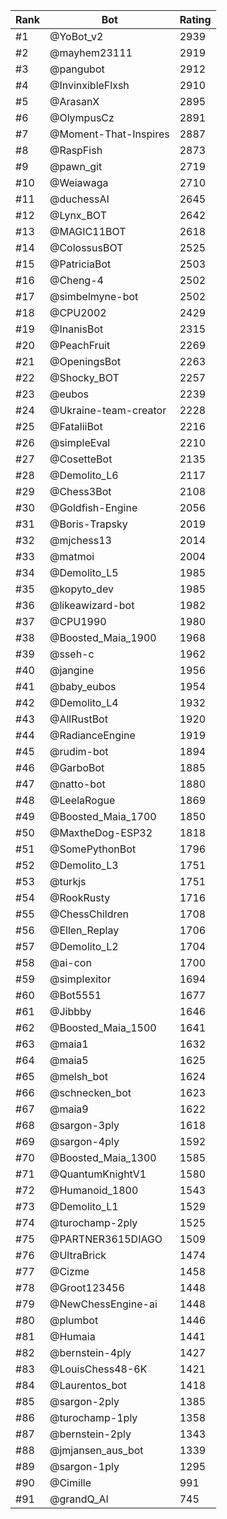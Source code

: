 Rank|Bot|Rating
---|---|---
#1|@YoBot_v2|2939
#2|@mayhem23111|2919
#3|@pangubot|2912
#4|@InvinxibleFlxsh|2910
#5|@ArasanX|2895
#6|@OlympusCz|2891
#7|@Moment-That-Inspires|2887
#8|@RaspFish|2873
#9|@pawn_git|2719
#10|@Weiawaga|2710
#11|@duchessAI|2645
#12|@Lynx_BOT|2642
#13|@MAGIC11BOT|2618
#14|@ColossusBOT|2525
#15|@PatriciaBot|2503
#16|@Cheng-4|2502
#17|@simbelmyne-bot|2502
#18|@CPU2002|2429
#19|@InanisBot|2315
#20|@PeachFruit|2269
#21|@OpeningsBot|2263
#22|@Shocky_BOT|2257
#23|@eubos|2239
#24|@Ukraine-team-creator|2228
#25|@FataliiBot|2216
#26|@simpleEval|2210
#27|@CosetteBot|2135
#28|@Demolito_L6|2117
#29|@Chess3Bot|2108
#30|@Goldfish-Engine|2056
#31|@Boris-Trapsky|2019
#32|@mjchess13|2014
#33|@matmoi|2004
#34|@Demolito_L5|1985
#35|@kopyto_dev|1985
#36|@likeawizard-bot|1982
#37|@CPU1990|1980
#38|@Boosted_Maia_1900|1968
#39|@sseh-c|1962
#40|@jangine|1956
#41|@baby_eubos|1954
#42|@Demolito_L4|1932
#43|@AllRustBot|1920
#44|@RadianceEngine|1919
#45|@rudim-bot|1894
#46|@GarboBot|1885
#47|@natto-bot|1880
#48|@LeelaRogue|1869
#49|@Boosted_Maia_1700|1850
#50|@MaxtheDog-ESP32|1818
#51|@SomePythonBot|1796
#52|@Demolito_L3|1751
#53|@turkjs|1751
#54|@RookRusty|1716
#55|@ChessChildren|1708
#56|@Ellen_Replay|1706
#57|@Demolito_L2|1704
#58|@ai-con|1700
#59|@simplexitor|1694
#60|@Bot5551|1677
#61|@Jibbby|1646
#62|@Boosted_Maia_1500|1641
#63|@maia1|1632
#64|@maia5|1625
#65|@melsh_bot|1624
#66|@schnecken_bot|1623
#67|@maia9|1622
#68|@sargon-3ply|1618
#69|@sargon-4ply|1592
#70|@Boosted_Maia_1300|1585
#71|@QuantumKnightV1|1580
#72|@Humanoid_1800|1543
#73|@Demolito_L1|1529
#74|@turochamp-2ply|1525
#75|@PARTNER3615DIAGO|1509
#76|@UltraBrick|1474
#77|@Cizme|1458
#78|@Groot123456|1448
#79|@NewChessEngine-ai|1448
#80|@plumbot|1446
#81|@Humaia|1441
#82|@bernstein-4ply|1427
#83|@LouisChess48-6K|1421
#84|@Laurentos_bot|1418
#85|@sargon-2ply|1385
#86|@turochamp-1ply|1358
#87|@bernstein-2ply|1343
#88|@jmjansen_aus_bot|1339
#89|@sargon-1ply|1295
#90|@Cimille|991
#91|@grandQ_AI|745
